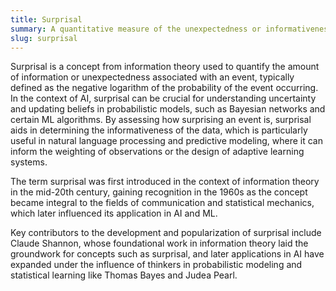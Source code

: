 ```yaml
---
title: Surprisal
summary: A quantitative measure of the unexpectedness or informativeness of an event, often used in information theory and statistical modeling.
slug: surprisal
---
```


Surprisal is a concept from information theory used to quantify the amount of information or unexpectedness associated with an event, typically defined as the negative logarithm of the probability of the event occurring. In the context of AI, surprisal can be crucial for understanding uncertainty and updating beliefs in probabilistic models, such as Bayesian networks and certain ML algorithms. By assessing how surprising an event is, surprisal aids in determining the informativeness of the data, which is particularly useful in natural language processing and predictive modeling, where it can inform the weighting of observations or the design of adaptive learning systems.

The term surprisal was first introduced in the context of information theory in the mid-20th century, gaining recognition in the 1960s as the concept became integral to the fields of communication and statistical mechanics, which later influenced its application in AI and ML.

Key contributors to the development and popularization of surprisal include Claude Shannon, whose foundational work in information theory laid the groundwork for concepts such as surprisal, and later applications in AI have expanded under the influence of thinkers in probabilistic modeling and statistical learning like Thomas Bayes and Judea Pearl.